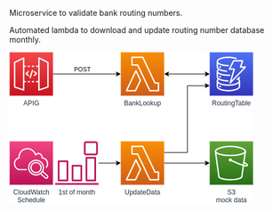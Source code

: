 Microservice to validate bank routing numbers.

Automated lambda to download and update routing number database monthly.

![diagram](./images/diagram.png)